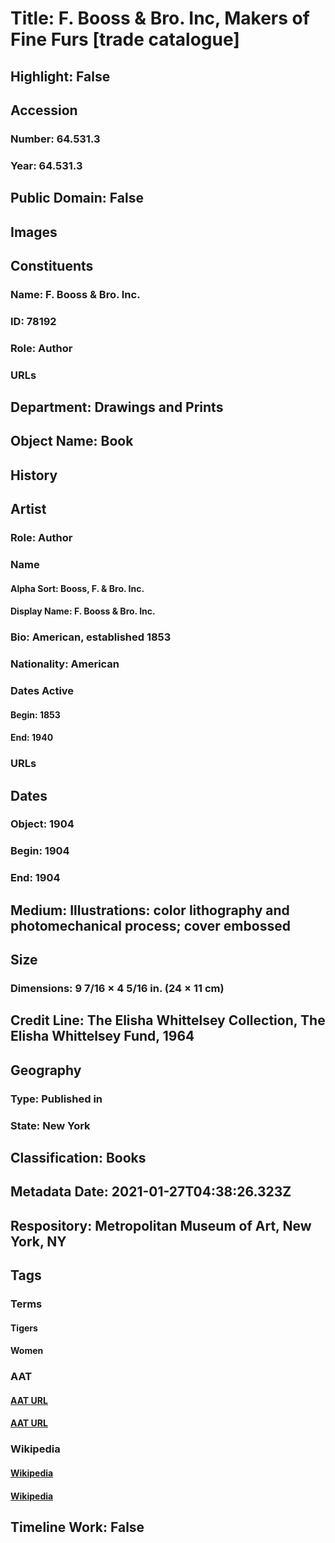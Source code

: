 # Title: F. Booss & Bro. Inc, Makers of Fine Furs [trade catalogue]
## Highlight: False
## Accession
### Number: 64.531.3
### Year: 64.531.3
## Public Domain: False
## Images
## Constituents
### Name: F. Booss &amp; Bro. Inc.
### ID: 78192
### Role: Author
### URLs
## Department: Drawings and Prints
## Object Name: Book
## History
## Artist
### Role: Author
### Name
#### Alpha Sort: Booss, F. & Bro. Inc.
#### Display Name: F. Booss & Bro. Inc.
### Bio: American, established 1853
### Nationality: American
### Dates Active
#### Begin: 1853
#### End: 1940
### URLs
## Dates
### Object: 1904
### Begin: 1904
### End: 1904
## Medium: Illustrations: color lithography and photomechanical process; cover embossed
## Size
### Dimensions: 9 7/16 × 4 5/16 in. (24 × 11 cm)
## Credit Line: The Elisha Whittelsey Collection, The Elisha Whittelsey Fund, 1964
## Geography
### Type: Published in
### State: New York
## Classification: Books
## Metadata Date: 2021-01-27T04:38:26.323Z
## Respository: Metropolitan Museum of Art, New York, NY
## Tags
### Terms
#### Tigers
#### Women
### AAT
#### [AAT URL](http://vocab.getty.edu/page/aat/300249063)
#### [AAT URL](http://vocab.getty.edu/page/aat/300025943)
### Wikipedia
#### [Wikipedia]()
#### [Wikipedia]()
## Timeline Work: False